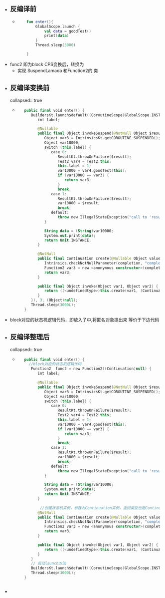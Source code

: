 - ## 反编译前
	- ```kotlin
	      fun enter(){
	          GlobalScope.launch {
	              val data = goodTest()
	              print(data)
	          }
	          Thread.sleep(3000)
	  
	      }
	  ```
- func2 即为block CPS变换后，转换为
	- 实现 SuspendLamada 和Function2的 类
- ## 反编译变换前
  collapsed:: true
	- ```kotlin
	     public final void enter() {
	        BuildersKt.launch$default((CoroutineScope)GlobalScope.INSTANCE, (CoroutineContext)null, (CoroutineStart)null, (Function2)(new Function2((Continuation)null) {
	           int label;
	  
	           @Nullable
	           public final Object invokeSuspend(@NotNull Object $result) {
	              Object var3 = IntrinsicsKt.getCOROUTINE_SUSPENDED();
	              Object var10000;
	              switch (this.label) {
	                 case 0:
	                    ResultKt.throwOnFailure($result);
	                    Test2 var4 = Test2.this;
	                    this.label = 1;
	                    var10000 = var4.goodTest(this);
	                    if (var10000 == var3) {
	                       return var3;
	                    }
	                    break;
	                 case 1:
	                    ResultKt.throwOnFailure($result);
	                    var10000 = $result;
	                    break;
	                 default:
	                    throw new IllegalStateException("call to 'resume' before 'invoke' with coroutine");
	              }
	  
	              String data = (String)var10000;
	              System.out.print(data);
	              return Unit.INSTANCE;
	           }
	  
	           @NotNull
	           public final Continuation create(@Nullable Object value, @NotNull Continuation completion) {
	              Intrinsics.checkNotNullParameter(completion, "completion");
	              Function2 var3 = new <anonymous constructor>(completion);
	              return var3;
	           }
	  
	           public final Object invoke(Object var1, Object var2) {
	              return ((<undefinedtype>)this.create(var1, (Continuation)var2)).invokeSuspend(Unit.INSTANCE);
	           }
	        }), 3, (Object)null);
	        Thread.sleep(3000L);
	     }
	  ```
- block对应的状态机逻辑代码，即放入了中,将匿名对象提出来 等价于下边代码
- ## 反编译整理后
  collapsed:: true
	- ```kotlin
	     public final void enter() {
	       //block对应的状态机逻辑代码	
	        Function2  func2 = new Function2((Continuation)null) {
	           int label;
	  
	           @Nullable
	           public final Object invokeSuspend(@NotNull Object $result) {
	              Object var3 = IntrinsicsKt.getCOROUTINE_SUSPENDED();
	              Object var10000;
	              switch (this.label) {
	                 case 0:
	                    ResultKt.throwOnFailure($result);
	                    Test2 var4 = Test2.this;
	                    this.label = 1;
	                    var10000 = var4.goodTest(this);
	                    if (var10000 == var3) {
	                       return var3;
	                    }
	                    break;
	                 case 1:
	                    ResultKt.throwOnFailure($result);
	                    var10000 = $result;
	                    break;
	                 default:
	                    throw new IllegalStateException("call to 'resume' before 'invoke' with coroutine");
	              }
	  
	              String data = (String)var10000;
	              System.out.print(data);
	              return Unit.INSTANCE;
	           }
	  		
	            //创建状态机实例，参数为Continuation实例，返回类型也是Continuation对象
	           @NotNull
	           public final Continuation create(@Nullable Object value, @NotNull Continuation completion) {
	              Intrinsics.checkNotNullParameter(completion, "completion");
	              Function2 var3 = new <anonymous constructor>(completion);
	              return var3;
	           }
	  
	           public final Object invoke(Object var1, Object var2) {
	              return ((<undefinedtype>)this.create(var1, (Continuation)var2)).invokeSuspend(Unit.INSTANCE);
	           }
	        }
	        // 启动launch方法
	        BuildersKt.launch$default((CoroutineScope)GlobalScope.INSTANCE, (CoroutineContext)null, (CoroutineStart)null,func2, 3, (Object)null);
	        Thread.sleep(3000L);
	     }
	  
	  
	  
	  ```
-